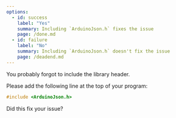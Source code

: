 ```yaml
---
options:
  - id: success
    label: "Yes"
    summary: Including `ArduinoJson.h` fixes the issue
    page: /done.md
  - id: failure
    label: "No"
    summary: Including `ArduinoJson.h` doesn't fix the issue
    page: /deadend.md
---
```


You probably forgot to include the library header.

Please add the following line at the top of your program:

```c++
#include <ArduinoJson.h>
```

Did this fix your issue?
